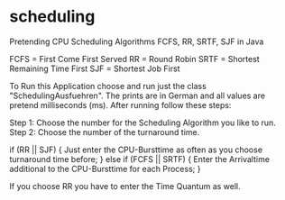 # scheduling
Pretending CPU Scheduling Algorithms FCFS, RR, SRTF, SJF in Java

FCFS = First Come First Served
RR = Round Robin
SRTF = Shortest Remaining Time First
SJF = Shortest Job First

To Run this Application choose and run just the class "SchedulingAusfuehren". The prints are in German and all values are pretend milliseconds (ms). After running follow these steps:

Step 1: Choose the number for the Scheduling Algorithm you like to run.
Step 2: Choose the number of the turnaround time.

  if (RR || SJF) {
    Just enter the CPU-Bursttime as often as you choose turnaround time before;
  } else if (FCFS || SRTF) {
    Enter the Arrivaltime additional to the CPU-Bursttime for each Process;
  }
 
If you choose RR you have to enter the Time Quantum as well. 
